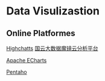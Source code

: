 # Data Visulizastion



## Online Platformes

[Highchatts](https://www.highcharts.com.cn/demo/highcharts/line-ajax)
[国云大数据魔镜云分析平台](http://www.moojnn.com)

[Apache ECharts](https://github.com/apache/echarts)

[Pentaho](https://github.com/pentaho)
